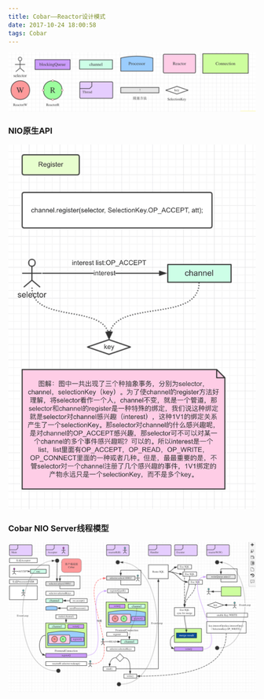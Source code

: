 ```yaml
---
title: Cobar——Reactor设计模式
date: 2017-10-24 18:00:58
tags: Cobar
---
```





![](Cobar-Reactor-design-pattern/CobarReactorSign.gif)

### NIO原生API

![](Cobar-Reactor-design-pattern/NioRegister.gif)


### Cobar NIO Server线程模型

![](Cobar-Reactor-design-pattern/CobarReactor.gif)



